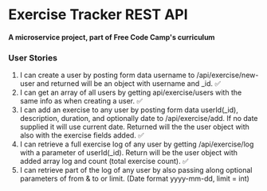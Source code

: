 # Exercise Tracker REST API

#### A microservice project, part of Free Code Camp's curriculum

### User Stories

1. I can create a user by posting form data username to /api/exercise/new-user and returned will be an object with username and _id. ✅
2. I can get an array of all users by getting api/exercise/users with the same info as when creating a user. ✅
3. I can add an exercise to any user by posting form data userId(_id), description, duration, and optionally date to /api/exercise/add. If no date supplied it will use current date. Returned will the the user object with also with the exercise fields added. ✅
4. I can retrieve a full exercise log of any user by getting /api/exercise/log with a parameter of userId(_id). Return will be the user object with added array log and count (total exercise count). ✅
5. I can retrieve part of the log of any user by also passing along optional parameters of from & to or limit. (Date format yyyy-mm-dd, limit = int)
